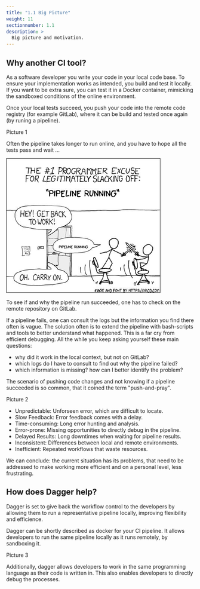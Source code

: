 ```yaml
---
title: "1.1 Big Picture"
weight: 11
sectionnumber: 1.1
description: >
  Big picture and motivation.
---
```


## Why another CI tool?

As a software developer you write your code in your local code base. To ensure your implementation works as intended, you build and test it locally. If you want to be extra sure, you can test it in a Docker container, mimicking the sandboxed conditions of the online environment.

Once your local tests succeed, you push your code into the remote code registry (for example GitLab), where it can be build and tested once again (by runing a pipeline).

Picture 1

Often the pipeline takes longer to run online, and you have to hope all the tests pass and wait ...

![Pipeline Runs](1637159977041.jpg)

To see if and why the pipeline run succeeded, one has to check on the remote repository on GitLab. 

If a pipeline fails, one can consult the logs but the information you find there often is vague. The solution often is to extend the pipeline with bash-scripts and tools to better understand what happened. This is a far cry from efficient debugging.
All the while you keep asking yourself these main questions:

* why did it work in the local context, but not on GitLab?
* which logs do I have to consult to find out why the pipeline failed?
* which information is missing? how can I better identify the problem?

The scenario of pushing code changes and not knowing if a pipeline succeeded is so common, that it coined the term "push-and-pray".

Picture 2

* Unpredictable: Unforseen error, which are difficult to locate.
* Slow Feedback: Error feedback comes with a delay.
* Time-consuming: Long error hunting and analysis.
* Error-prone: Missing opportunities to directly debug in the pipeline.
* Delayed Results: Long downtimes when waiting for pipeline results.
* Inconsistent: Differences between local and remote environments.
* Inefficient: Repeated workflows that waste resources.

We can conclude: the current situation has its problems, that need to be addressed to make working more efficient and on a personal level, less frustrating.

## How does Dagger help?

Dagger is set to give back the workflow control to the developers by allowing them to run a representative pipeline locally, improving flexibility and efficience.

Dagger can be shortly described as docker for your CI pipeline.
It allows developers to run the same pipeline locally as it runs remotely, by sandboxing it.

Picture 3

Additionally, dagger allows developers to work in the same programming language as their code is written in. This also enables developers to directly debug the processes.
